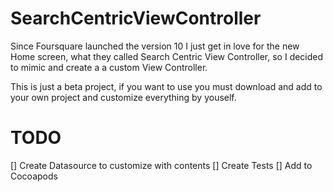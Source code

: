 # SearchCentricViewController

Since Foursquare launched the version 10 I just get in love for the new Home screen, what they called Search Centric View Controller, so I decided to mimic and create a a custom View Controller.

This is just a beta project, if you want to use you must download and add to your own project and customize everything by youself.

# TODO

[] Create Datasource to customize with contents
[] Create Tests
[] Add to Cocoapods
